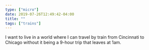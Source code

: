 ```yaml
---
type: ["micro"]
date: 2019-07-26T12:49:42-04:00
title: ""
tags: ["trains"]
---
```

I want to live in a world where I can travel by train from Cincinnati to Chicago without it being a 9-hour trip that leaves at 1am.

